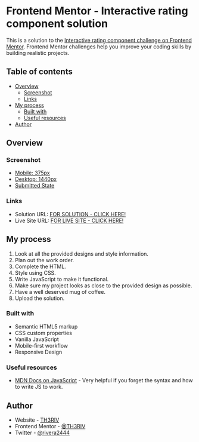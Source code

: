 # Frontend Mentor - Interactive rating component solution

This is a solution to the [Interactive rating component challenge on Frontend Mentor](https://www.frontendmentor.io/challenges/interactive-rating-component-koxpeBUmI). Frontend Mentor challenges help you improve your coding skills by building realistic projects. 

## Table of contents

- [Overview](#overview)
  - [Screenshot](#screenshot)
  - [Links](#links)
- [My process](#my-process)
  - [Built with](#built-with)
  - [Useful resources](#useful-resources)
- [Author](#author)

## Overview

### Screenshot

- [Mobile: 375px](./screenshots/375px.png)
- [Desktop: 1440px](./screenshots/1440px.png)
- [Submitted State](./screenshots/submitted-state.png)

### Links

- Solution URL: [FOR SOLUTION - CLICK HERE!](https://www.frontendmentor.io/solutions/interactive-rating-component-solution-jZiXj8iDPQ)
- Live Site URL: [FOR LIVE SITE - CLICK HERE!](https://th3riv.github.io/challenges/Frontend-Mentor/Interactive-Rating/)

## My process

1. Look at all the provided designs and style information.
2. Plan out the work order.
3. Complete the HTML.
4. Style using CSS.
5. Write JavaScript to make it functional.
6. Make sure my project looks as close to the provided design as possible.
7. Have a well deserved mug of coffee.
8. Upload the solution.

### Built with

- Semantic HTML5 markup
- CSS custom properties
- Vanilla JavaScript
- Mobile-first workflow
- Responsive Design

### Useful resources

- [MDN Docs on JavaScript](https://developer.mozilla.org/en-US/docs/Web/JavaScript/Guide) - Very helpful if you forget the syntax and how to write JS to work.

## Author

- Website - [TH3RIV](https://th3riv.github.io)
- Frontend Mentor - [@TH3RIV](https://www.frontendmentor.io/profile/TH3RIV)
- Twitter - [@rivera2444](https://www.twitter.com/rivera2444)